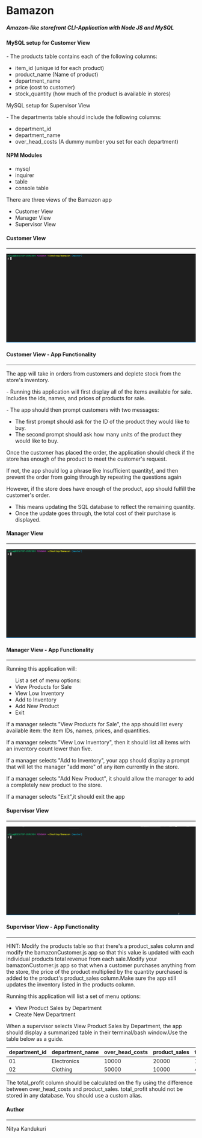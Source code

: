<h1>Bamazon</h1>
<h5>Amazon-like storefront CLI-Application with Node JS and MySQL</h5>
<h4>MySQL setup for Customer View</h4>
<p>- The products table contains each of the following columns:</p>
<ul>
<li>item_id (unique id for each product)</li>
<li>product_name (Name of product)</li>
<li>department_name</li>
<li>price (cost to customer)</li>
<li>stock_quantity (how much of the product is available in stores)</li>
</ul>
<p>MySQL setup for Supervisor View</p>
<p>- The departments table should include the following columns:</p>
<ul>
<li>department_id</li>
<li>department_name</li>
<li>over_head_costs (A dummy number you set for each department)</li>
</ul>
<h4>NPM Modules</h4>
<ul>
<li>mysql</li>
<li>inquirer</li>
<li>table</li>
<li>console table</li>
</ul>
<p>There are three views of the Bamazon app</p>
<ul>
<li>Customer View</li>
<li>Manager View</li>
<li>Supervisor View</li>
</ul>
<h4>Customer View</h4>
<hr>
<img src="imgs/customer.gif" alt="Bamazon Customer View">
<h4>Customer View - App Functionality</h4>
<hr>
<p>The app will take in orders from customers and deplete stock from the store's inventory. </p>

<p>- Running this application will first display all of the items available for sale. Includes the ids, names, and prices of products for sale.</p>
<p>- The app should then prompt customers with two messages:</p>
<ul><li>The first prompt should ask for the ID of the product they would like to buy.</li>
<li>The second prompt should ask how many units of the product they would like to buy.</li></ul>
<p>Once the customer has placed the order, the application should check if the store has enough of the product to meet the customer's request.</p>
<p>If not, the app should log a phrase like Insufficient quantity!, and then prevent the order from going through by repeating the questions again</p>
<p>However, if the store does have enough of the product, app should fulfill the customer's order.</p>
<ul><li>This means updating the SQL database to reflect the remaining quantity.</li>
<li>Once the update goes through, the total cost of their purchase is displayed.</li></ul>
<h4>Manager View</h4>
<hr>
<img src="imgs/manager.gif" alt="Bamazon Manager View">
<h4>Manager View - App Functionality</h4>
<hr>
<p> Running this application will:</p>
<ul>List a set of menu options:
<li>View Products for Sale</li>
<li>View Low Inventory</li>
<li>Add to Inventory</li>
<li>Add New Product</li>
<li>Exit</li></ul>
<p>If a manager selects "View Products for Sale", the app should list every available item: the item IDs, names, prices, and quantities.</p>
<p>If a manager selects "View Low Inventory", then it should list all items with an inventory count lower than five.</p>
<p>If a manager selects "Add to Inventory", your app should display a prompt that will let the manager "add more" of any item currently in the store.</p>
<p>If a manager selects "Add New Product", it should allow the manager to add a completely new product to the store.</p>
<p>If a manager selects "Exit",it should exit the app</p>
<h4>Supervisor View</h4>
<hr>
<img src="imgs/supervisor.gif" alt="Bamazon Supervisor View">
<h4>Supervisor View - App Functionality</h4>
<hr>
<p>HINT: Modify the products table so that there's a product_sales column and modify the bamazonCustomer.js app so that this value is updated with each individual products total revenue from each sale.Modify your bamazonCustomer.js app so that when a customer purchases anything from the store, the price of the product multiplied by the quantity purchased is added to the product's product_sales column.Make sure the app still updates the inventory listed in the products column.</p>
<p>Running this application will list a set of menu options:
<ul>
<li>View Product Sales by Department</li>
<li>Create New Department</li>
</ul>
<p>When a supervisor selects View Product Sales by Department, the app should display a summarized table in their terminal/bash window.Use the table below as a guide. </p>
<table>
<thead>
<th>department_id</th>
<th>department_name</th>
<th>over_head_costs</th>
<th>product_sales</th>
<th>total_profit</th>
</thead>
<tbody>
<tr>
<td>01 </td>
<td>Electronics </td>
<td>10000 </td>
<td>20000 </td>
<td>10000 </td>
</tr>
<tr>
<td>02 </td>
<td>Clothing </td>
<td>50000 </td>
<td>10000 </td>
<td>40000 </td>
</tr>
</tbody>
</table>
<p>The total_profit column should be calculated on the fly using the difference between over_head_costs and product_sales. total_profit should not be stored in any database. You should use a custom alias.</p>
<h4>Author</h4>
<hr>
<p>Nitya Kandukuri</p>